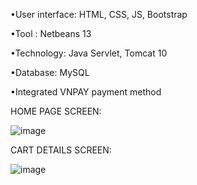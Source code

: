 •User interface: HTML, CSS, JS, Bootstrap  

•Tool : Netbeans 13

•Technology: Java Servlet, Tomcat 10

•Database: MySQL

•Integrated VNPAY payment method



HOME PAGE SCREEN:

![image](https://github.com/user-attachments/assets/fcc12633-173d-470a-85e0-34273f4233ae)

CART DETAILS SCREEN:

![image](https://github.com/user-attachments/assets/3847aa5e-8db0-4613-a3b5-cd95faca1b4c)
